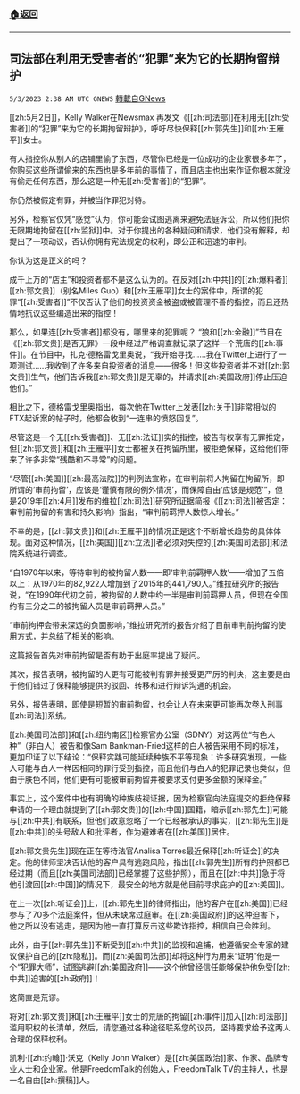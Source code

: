 ###  [:house:返回](README.md)
---


## 司法部在利用无受害者的“犯罪”来为它的长期拘留辩护
`5/3/2023 2:38 AM UTC GNEWS` [轉載自GNews](https://gnews.org/articles/1270643)

[[zh:5月2日]]，Kelly Walker在Newsmax 再发文《[[zh:司法部]]在利用无[[zh:受害者]]的“犯罪”来为它的长期拘留辩护》，呼吁尽快保释[[zh:郭先生]]和[[zh:王雁平]]女士。

有人指控你从别人的店铺里偷了东西，尽管你已经是一位成功的企业家很多年了，你购买这些所谓偷来的东西也是多年前的事情了，而且店主也出来作证你根本就没有偷走任何东西，那么这是一种无[[zh:受害者]]的“犯罪”。

你仍然被假定有罪，并被当作罪犯对待。

另外，检察官仅凭“感觉”认为，你可能会试图逃离来避免法庭诉讼，所以他们把你无限期地拘留在[[zh:监狱]]中。对于你提出的各种疑问和请求，他们没有解释，却提出了一项动议，否认你拥有宪法规定的权利，即公正和迅速的审判。

你认为这是正义的吗？

成千上万的“店主”和投资者都不是这么认为的。在反对[[zh:中共]]的[[zh:爆料者]][[zh:郭文贵]]（别名Miles Guo）和[[zh:王雁平]]女士的案件中，所谓的犯罪“[[zh:受害者]]”不仅否认了他们的投资资金被盗或被管理不善的指控，而且还热情地抗议这些编造出来的指控！

那么，如果连[[zh:受害者]]都没有，哪里来的犯罪呢？ “狼和[[zh:金融]]”节目在《[[zh:郭文贵]]是否无罪》一段中经过严格调查就记录了这样一个荒唐的[[zh:事件]]。在节目中，扎克·德格雷戈里奥说，“我开始寻找……我在Twitter上进行了一项测试……我收到了许多来自投资者的消息——很多！但这些投资者并不对[[zh:郭文贵]]生气，他们告诉我[[zh:郭文贵]]是无辜的，并请求[[zh:美国政府]]停止压迫他们。”

相比之下，德格雷戈里奥指出，每次他在Twitter上发表[[zh:关于]]非常相似的FTX起诉案的帖子时，他都会收到“一连串的愤怒回复”。

尽管这是一个无[[zh:受害者]]、无[[zh:法证]]实的指控，被告有权享有无罪推定，但[[zh:郭文贵]]和[[zh:王雁平]]女士都被关在拘留所里，被拒绝保释，这给他们带来了许多非常“残酷和不寻常”的问题。

“尽管[[zh:美国]][[zh:最高法院]]的判例法宣称，在审判前将人拘留在拘留所，即所谓的‘审前拘留’，应该是‘谨慎有限的例外情况’，而保障自由‘应该是规范’”，但是2019年[[zh:4月]]发布的维拉[[zh:司法]]研究所证据简报《[[zh:司法]]被否定：审判前拘留的有害和持久影响》指出，“审判前羁押人数惊人增长。”

不幸的是，[[zh:郭文贵]]和[[zh:王雁平]]的情况正是这个不断增长趋势的具体体现。面对这种情况，[[zh:美国]][[zh:立法]]者必须对失控的[[zh:美国司法部]]和法院系统进行调查。

“自1970年以来，等待审判的被拘留人数——即‘审判前羁押人数’——增加了五倍以上：从1970年的82,922人增加到了2015年的441,790人。”维拉研究所的报告说，“在1990年代初之前，被拘留的人数中约一半是审判前羁押人员，但现在全国约有三分之二的被拘留人员是审前羁押人员。”

“审前拘押会带来深远的负面影响，”维拉研究所的报告介绍了目前审判前拘留的使用方式，并总结了相关的影响。

这篇报告首先对审前拘留是否有助于出庭率提出了疑问。

其次，报告表明，被拘留的人更有可能被判有罪并接受更严厉的判决，这主要是由于他们错过了保释能够提供的驳回、转移和进行辩诉沟通的机会。

另外，报告表明，即使是短暂的审前拘留，也会让人在未来更可能再次卷入刑事[[zh:司法]]系统。

[[zh:美国司法部]]和[[zh:纽约南区]]检察官办公室（SDNY）对这两位“有色人种”（非白人）被告和像Sam Bankman-Fried这样的白人被告采用不同的标准，更加印证了以下结论：“保释实践可能延续种族不平等现象：许多研究发现，一些人可能与白人一样因相同的罪行受到指控，而且他们与白人的犯罪记录也类似，但由于肤色不同，他们更有可能被审前拘留并被要求支付更多金额的保释金。”

事实上，这个案件中也有明确的种族歧视证据，因为检察官向法庭提交的拒绝保释申请的一个理由就提到了[[zh:郭文贵]]的[[zh:中国]]国籍，暗示[[zh:郭先生]]可能与[[zh:中共]]有联系，但他们故意忽略了一个已经被承认的事实，[[zh:郭先生]]是[[zh:中共]]的头号敌人和批评者，作为避难者在[[zh:美国]]居住。

[[zh:郭文贵先生]]现在正在等待法官Analisa Torres最近保释[[zh:听证会]]的决定。他的律师坚决否认他的客户具有逃跑风险，指出[[zh:郭先生]]所有的护照都已经过期（而且[[zh:美国司法部]]已经掌握了这些护照），而且在[[zh:中共]]急于将他引渡回[[zh:中国]]的情况下，最安全的地方就是他目前寻求庇护的[[zh:美国]]。

在上一次[[zh:听证会]]上，[[zh:郭先生]]的律师指出，他的客户在[[zh:美国]]已经参与了70多个法庭案件，但从未缺席过庭审。在[[zh:美国政府]]的这种迫害下，他之所以没有逃走，是因为他一直打算反击这些欺诈指控，相信自己会胜利。

此外，由于[[zh:郭先生]]不断受到[[zh:中共]]的监视和追捕，他遵循安全专家的建议保护自己的[[zh:隐私]]。而[[zh:美国司法部]]却将这种行为用来“证明”他是一个“犯罪大师”，试图逃避[[zh:美国政府]]——这个他曾经信任能够保护他免受[[zh:中共]]迫害的[[zh:政府]]！

这简直是荒谬。

将对[[zh:郭文贵]]和[[zh:王雁平]]女士的荒唐的拘留[[zh:事件]]加入[[zh:司法部]]滥用职权的长清单，然后，请您通过各种途径联系您的议员，坚持要求给予这两人合理的保释权利。

凯利·[[zh:约翰]]·沃克（Kelly John Walker）是[[zh:美国政治]]家、作家、品牌专业人士和企业家。他是FreedomTalk的创始人，FreedomTalk TV的主持人，也是一名自由[[zh:撰稿]]人。
